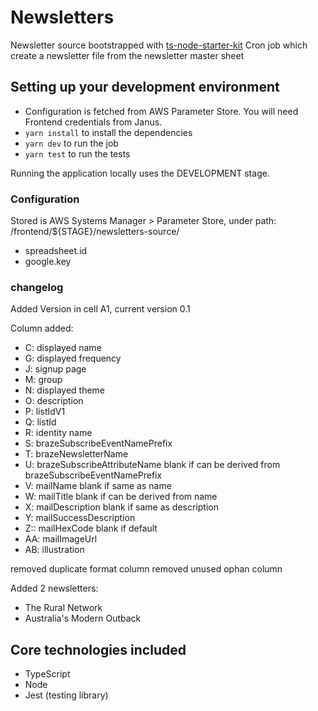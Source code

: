 # Newsletters

Newsletter source bootstrapped with [ts-node-starter-kit](https://github.com/guardian/ts-node-starter-kit)
Cron job which create a newsletter file from the newsletter master sheet

## Setting up your development environment

* Configuration is fetched from AWS Parameter Store. You will need Frontend credentials from Janus.
* `yarn install` to install the dependencies
* `yarn dev` to run the job
* `yarn test` to run the tests

Running the application locally uses the DEVELOPMENT stage.

### Configuration

Stored is AWS Systems Manager > Parameter Store, under path: /frontend/${STAGE}/newsletters-source/

* spreadsheet.id
* google.key

### changelog

Added Version in cell A1, current version 0.1

Column added:

* C: displayed name
* G: displayed frequency
* J: signup page
* M: group
* N: displayed theme
* O: description
* P: listIdV1
* Q: listId
* R: identity name
* S: brazeSubscribeEventNamePrefix
* T: brazeNewsletterName
* U: brazeSubscribeAttributeName blank if can be derived from brazeSubscribeEventNamePrefix
* V: mailName blank if same as name
* W: mailTitle blank if can be derived from name
* X: mailDescription blank if same as description
* Y: mailSuccessDescription
* Z:: mailHexCode blank if default
* AA: mailImageUrl
* AB: illustration

removed duplicate format column
removed unused ophan column

Added 2 newsletters:

* The Rural Network
* Australia's Modern Outback

## Core technologies included

* TypeScript
* Node
* Jest (testing library)
